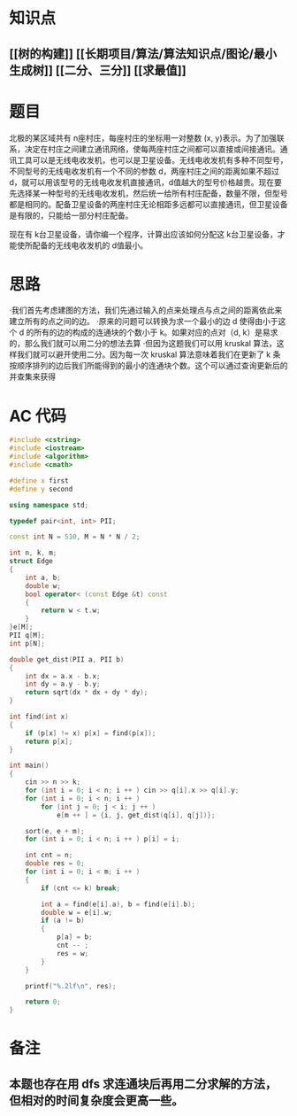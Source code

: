 # 知识点
  ## [[树的构建]] [[长期项目/算法/算法知识点/图论/最小生成树]] [[二分、三分]] [[求最值]]
# 题目
 北极的某区域共有 n座村庄，每座村庄的坐标用一对整数 (x, y)表示。为了加强联系，决定在村庄之间建立通讯网络，使每两座村庄之间都可以直接或间接通讯。通讯工具可以是无线电收发机，也可以是卫星设备。无线电收发机有多种不同型号，不同型号的无线电收发机有一个不同的参数 d，两座村庄之间的距离如果不超过 d，就可以用该型号的无线电收发机直接通讯，d值越大的型号价格越贵。现在要先选择某一种型号的无线电收发机，然后统一给所有村庄配备，数量不限，但型号都是相同的。配备卫星设备的两座村庄无论相距多远都可以直接通讯，但卫星设备是有限的，只能给一部分村庄配备。

现在有 k台卫星设备，请你编一个程序，计算出应该如何分配这 k台卫星设备，才能使所配备的无线电收发机的 d值最小。

# 思路
·我们首先考虑建图的方法，我们先通过输入的点来处理点与点之间的距离依此来建立所有的点之间的边。
·原来的问题可以转换为求一个最小的边 d 使得由小于这个 d 的所有的边的构成的连通块的个数小于 k。如果对应的点对（d, k）是易求的，那么我们就可以用二分的想法去算
·但因为这题我们可以用 kruskal 算法，这样我们就可以避开使用二分。因为每一次 kruskal 算法意味着我们在更新了 k 条按顺序排列的边后我们所能得到的最小的连通块个数。这个可以通过查询更新后的并查集来获得
# AC 代码
```cpp
#include <cstring>
#include <iostream>
#include <algorithm>
#include <cmath>

#define x first
#define y second

using namespace std;

typedef pair<int, int> PII;

const int N = 510, M = N * N / 2;

int n, k, m;
struct Edge
{
    int a, b;
    double w;
    bool operator< (const Edge &t) const
    {
        return w < t.w;
    }
}e[M];
PII q[M];
int p[N];

double get_dist(PII a, PII b)
{
    int dx = a.x - b.x;
    int dy = a.y - b.y;
    return sqrt(dx * dx + dy * dy);
}

int find(int x)
{
    if (p[x] != x) p[x] = find(p[x]);
    return p[x];
}

int main()
{
    cin >> n >> k;
    for (int i = 0; i < n; i ++ ) cin >> q[i].x >> q[i].y;
    for (int i = 0; i < n; i ++ )
        for (int j = 0; j < i; j ++ )
            e[m ++ ] = {i, j, get_dist(q[i], q[j])};

    sort(e, e + m);
    for (int i = 0; i < n; i ++ ) p[i] = i;

    int cnt = n;
    double res = 0;
    for (int i = 0; i < m; i ++ )
    {
        if (cnt <= k) break;

        int a = find(e[i].a), b = find(e[i].b);
        double w = e[i].w;
        if (a != b)
        {
            p[a] = b;
            cnt -- ;
            res = w;
        }
    }

    printf("%.2lf\n", res);

    return 0;
}

```
# 备注
## 本题也存在用 dfs 求连通块后再用二分求解的方法，但相对的时间复杂度会更高一些。